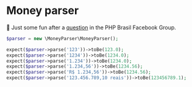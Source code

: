 # Money parser
🤑 Just some fun after a [question](https://www.facebook.com/groups/142151625841770/permalink/3459523980771168/) in the PHP Brasil Facebook Group.

```php
$parser = new \MoneyParser\MoneyParser();

expect($parser->parse('123'))->toBe(123.0);
expect($parser->parse('1234'))->toBe(1234.0);
expect($parser->parse('1.234'))->toBe(1234.0);
expect($parser->parse('1.234,56'))->toBe(1234.56);
expect($parser->parse('R$ 1.234,56'))->toBe(1234.56);
expect($parser->parse('123.456.789,10 reais'))->toBe(123456789.1);
```

